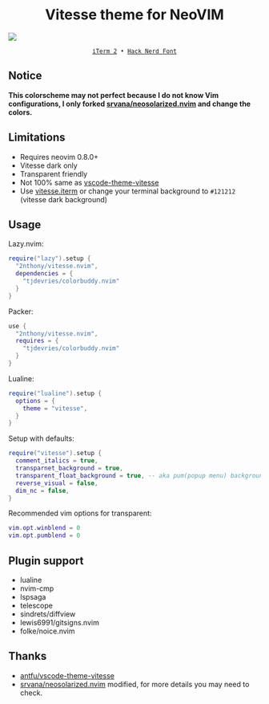 <h1 align="center">Vitesse theme for NeoVIM</h1>

![](https://cdn.jsdelivr.net/gh/2nthony/statics@main/uPic/5LS1HW5NjR0q.png)

<p align="center">
  <sub>
    <samp>
      <a href="https://iterm2.com/">iTerm 2</a> •
      <a href="https://www.nerdfonts.com/">Hack Nerd Font</a>
    </samp>
  </sub>
</p>

## Notice

**This colorscheme may not perfect because I do not know Vim configurations, I only forked [srvana/neosolarized.nvim](https://github.com/svrana/neosolarized.nvim) and change the colors.**

## Limitations

- Requires neovim 0.8.0+
- Vitesse dark only
- Transparent friendly
- Not 100% same as [vscode-theme-vitesse](https://github.com/antfu/vscode-theme-vitesse)
- Use [vitesse.iterm](https://github.com/2nthony/vitesse.iterm) or change your terminal background to `#121212` (vitesse dark background)

## Usage

Lazy.nvim:

```lua
require("lazy").setup {
  "2nthony/vitesse.nvim",
  dependencies = {
    "tjdevries/colorbuddy.nvim"
  }
}
```

Packer:

```lua
use {
  "2nthony/vitesse.nvim",
  requires = {
    "tjdevries/colorbuddy.nvim"
  }
}
```

Lualine:

```lua
require("lualine").setup {
  options = {
    theme = "vitesse",
  }
}
```

Setup with defaults:

```lua
require("vitesse").setup {
  comment_italics = true,
  transparnet_background = true,
  transparent_float_background = true, -- aka pum(popup menu) background
  reverse_visual = false,
  dim_nc = false,
}
```

Recommended vim options for transparent:

```lua
vim.opt.winblend = 0
vim.opt.pumblend = 0
```

## Plugin support

- lualine
- nvim-cmp
- lspsaga
- telescope
- sindrets/diffview
- lewis6991/gitsigns.nvim
- folke/noice.nvim

## Thanks

- [antfu/vscode-theme-vitesse](https://github.com/antfu/vscode-theme-vitesse)
- [srvana/neosolarized.nvim](https://github.com/svrana/neosolarized.nvim) modified, for more details you may need to check.
